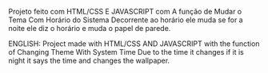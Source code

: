 Projeto feito com HTML/CSS E JAVASCRIPT com A função de Mudar o Tema Com Horário do Sistema Decorrente ao horário ele muda se for a noite ele diz o horário e muda o papel de parede.

ENGLISH:
Project made with HTML/CSS AND JAVASCRIPT with the function of Changing Theme With System Time Due to the time it changes if it is night it says the time and changes the wallpaper.
